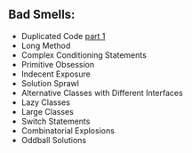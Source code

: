 ## Bad Smells:
- Duplicated Code [part 1](https://github.com/wafibismail/refactoring-practice/blob/master/part01-duplicated_code.md)
- Long Method
- Complex Conditioning Statements
- Primitive Obsession
- Indecent Exposure
- Solution Sprawl
- Alternative Classes with Different Interfaces
- Lazy Classes
- Large Classes
- Switch Statements
- Combinatorial Explosions
- Oddball Solutions
